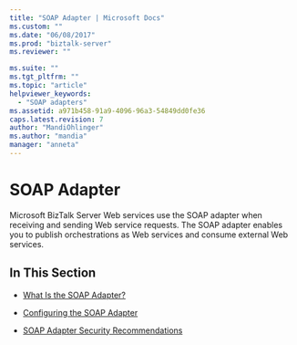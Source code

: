 ```yaml
---
title: "SOAP Adapter | Microsoft Docs"
ms.custom: ""
ms.date: "06/08/2017"
ms.prod: "biztalk-server"
ms.reviewer: ""

ms.suite: ""
ms.tgt_pltfrm: ""
ms.topic: "article"
helpviewer_keywords: 
  - "SOAP adapters"
ms.assetid: a971b458-91a9-4096-96a3-54849dd0fe36
caps.latest.revision: 7
author: "MandiOhlinger"
ms.author: "mandia"
manager: "anneta"
---
```

# SOAP Adapter
Microsoft BizTalk Server Web services use the SOAP adapter when receiving and sending Web service requests. The SOAP adapter enables you to publish orchestrations as Web services and consume external Web services.  
  
## In This Section  
  
-   [What Is the SOAP Adapter?](../core/what-is-the-soap-adapter.md)  
  
-   [Configuring the SOAP Adapter](../core/configuring-the-soap-adapter.md)  
  
-   [SOAP Adapter Security Recommendations](../core/soap-adapter-security-recommendations.md)